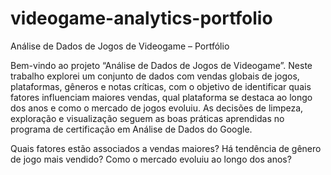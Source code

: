 # videogame-analytics-portfolio
Análise de Dados de Jogos de Videogame – Portfólio

Bem-vindo ao projeto “Análise de Dados de Jogos de Videogame”. Neste trabalho explorei um conjunto de dados com vendas globais de jogos, plataformas, gêneros e notas críticas, com o objetivo de identificar quais fatores influenciam maiores vendas, qual plataforma se destaca ao longo dos anos e como o mercado de jogos evoluiu. As decisões de limpeza, exploração e visualização seguem as boas práticas aprendidas no programa de certificação em Análise de Dados do Google.


Quais fatores estão associados a vendas maiores? Há tendência de gênero de jogo mais vendido? Como o mercado evoluiu ao longo dos anos?
